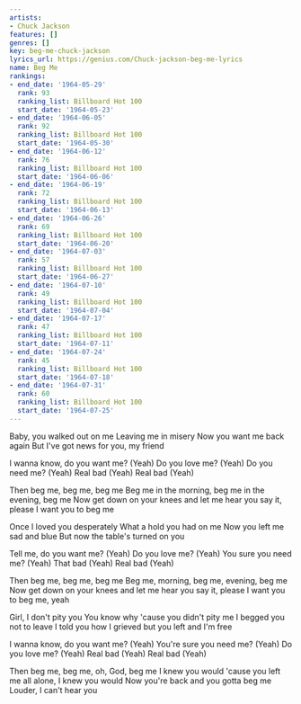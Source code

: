 ```yaml
---
artists:
- Chuck Jackson
features: []
genres: []
key: beg-me-chuck-jackson
lyrics_url: https://genius.com/Chuck-jackson-beg-me-lyrics
name: Beg Me
rankings:
- end_date: '1964-05-29'
  rank: 93
  ranking_list: Billboard Hot 100
  start_date: '1964-05-23'
- end_date: '1964-06-05'
  rank: 92
  ranking_list: Billboard Hot 100
  start_date: '1964-05-30'
- end_date: '1964-06-12'
  rank: 76
  ranking_list: Billboard Hot 100
  start_date: '1964-06-06'
- end_date: '1964-06-19'
  rank: 72
  ranking_list: Billboard Hot 100
  start_date: '1964-06-13'
- end_date: '1964-06-26'
  rank: 69
  ranking_list: Billboard Hot 100
  start_date: '1964-06-20'
- end_date: '1964-07-03'
  rank: 57
  ranking_list: Billboard Hot 100
  start_date: '1964-06-27'
- end_date: '1964-07-10'
  rank: 49
  ranking_list: Billboard Hot 100
  start_date: '1964-07-04'
- end_date: '1964-07-17'
  rank: 47
  ranking_list: Billboard Hot 100
  start_date: '1964-07-11'
- end_date: '1964-07-24'
  rank: 45
  ranking_list: Billboard Hot 100
  start_date: '1964-07-18'
- end_date: '1964-07-31'
  rank: 60
  ranking_list: Billboard Hot 100
  start_date: '1964-07-25'
---
```

Baby, you walked out on me
Leaving me in misery
Now you want me back again
But I've got news for you, my friend

I wanna know, do you want me?
(Yeah)
Do you love me?
(Yeah)
Do you need me?
(Yeah)
Real bad
(Yeah)
Real bad
(Yeah)

Then beg me, beg me, beg me
Beg me in the morning, beg me in the evening, beg me
Now get down on your knees and let me hear you say it, please
I want you to beg me

Once I loved you desperately
What a hold you had on me
Now you left me sad and blue
But now the table's turned on you

Tell me, do you want me?
(Yeah)
Do you love me?
(Yeah)
You sure you need me?
(Yeah)
That bad
(Yeah)
Real bad
(Yeah)

Then beg me, beg me, beg me
Beg me, morning, beg me, evening, beg me
Now get down on your knees and let me hear you say it, please
I want you to beg me, yeah

Girl, I don't pity you
You know why 'cause you didn't pity me
I begged you not to leave
I told you how I grieved but you left and I'm free

I wanna know, do you want me?
(Yeah)
You're sure you need me?
(Yeah)
Do you love me?
(Yeah)
Real bad
(Yeah)
Real bad
(Yeah)

Then beg me, beg me, oh, God, beg me
I knew you would 'cause you left me all alone, I knew you would
Now you're back and you gotta beg me
Louder, I can't hear you
